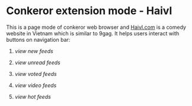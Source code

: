 # Conkeror extension mode - Haivl

This is a page mode of conkeror web browser and [Haivl.com](haivl.com) is a comedy website in
Vietnam which is similar to 9gag. It helps users interact with buttons on
navigation bar:

1. *view new feeds*

2. *view unread feeds*

3. *view voted feeds*

4. *view video feeds*

5. *view hot feeds*

